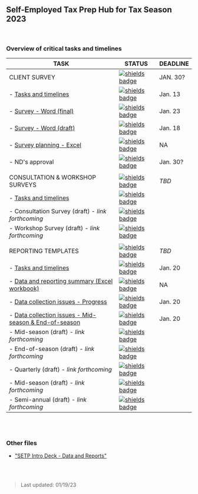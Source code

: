 
<br>
<br>

## Self-Employed Tax Prep Hub for Tax Season 2023

<br> 

### Overview of critical tasks and timelines

| **TASK**                                                                                                                                                                                                                                 | **STATUS**                                                                                 | **DEADLINE** |
|------------------------------------------------------------------------------------------------------------------------------------------------------------------------------------------------------------------------------------------|--------------------------------------------------------------------------------------------|--------------|
| CLIENT SURVEY                                                                                                                                                                                                                            | [![shields badge](https://img.shields.io/badge/in%20progress-aqua?style=for-the-badge)]()  | JAN. 30?     |               
|  - [Tasks and timelines](https://nyco365.sharepoint.com/:w:/r/sites/OFE1/Shared%20Documents/Research/SETP/Data%20collection/NYC-SETP-client-survey-tasks-timelines-ts23.docx?d=w21c124ccc94746fdb9c91acebb050697&csf=1&web=1&e=of1JsP)   | [![shields badge](https://img.shields.io/badge/in%20progress-aqua.svg)]()                  | Jan. 13      |
|  - [Survey - Word (final)](https://nyco365.sharepoint.com/:w:/s/OFE1/EV2BteX3vZxEoJpih7-Tmt4BkSjx3wXneemY4oqWcwiIlw?e=hCBEek)                                                                                                            | [![shields badge](https://img.shields.io/badge/in%20progress-aqua.svg)]()                  | Jan. 23      |              
|  - [Survey - Word (draft)](https://nyco365.sharepoint.com/:w:/r/sites/OFE1/Shared%20Documents/Research/SETP/Data%20collection/NYC%20SETP%20Client%20Survey%20-%20TS%2023.docx?d=w4da3a4c11d7f4acd93d18df8763ede1b&csf=1&web=1&e=0OK6gE)  | [![shields badge](https://img.shields.io/badge/in%20progress-aqua.svg)]()                  | Jan. 18      |              
|  - [Survey planning - Excel](https://nyco365.sharepoint.com/:w:/r/sites/OFE1/Shared%20Documents/Research/SETP/Data%20collection/NYC%20SETP%20Client%20Survey%20-%20TS%2023.docx?d=w4da3a4c11d7f4acd93d18df8763ede1b&csf=1&web=1&e=0OK6gE)| [![shields badge](https://img.shields.io/badge/in%20progress-aqua.svg)]()                  | NA           |
|  - ND's approval                                                                                                                                                                                                                         | [![shields badge](https://img.shields.io/badge/not%20started-red.svg)]()                   | Jan. 30?     |              
|                                                                                                                                                                                                                                          |                                                                                            |              |                                            
| CONSULTATION & WORKSHOP SURVEYS                                                                                                                                                                                                          | [![shields badge](https://img.shields.io/badge/not%20started-red?style=for-the-badge)]()   | *TBD*        |               
|  - [Tasks and timelines](https://nyco365.sharepoint.com/:w:/s/OFE1/EejA9VKWrIxFiQ0FHtMqFqgBaC0WcBfvO9cOQIczp5o_yg?e=52cCaq)                                                                                                              | [![shields badge](https://img.shields.io/badge/not%20started-red.svg)]()                   |              | 
|  - Consultation Survey (draft) - *link forthcoming*                                                                                                                                                                                      |  [![shields badge](https://img.shields.io/badge/not%20started-red.svg)]()                  |              |                
|  - Workshop Survey (draft) - *link forthcoming*                                                                                                                                                                                          | [![shields badge](https://img.shields.io/badge/not%20started-red.svg)]()                   |              |
|                                                                                                                                                                                                                                          |                                                                                            |              |                                            
| REPORTING TEMPLATES                                                                                                                                                                                                                      | [![shields badge](https://img.shields.io/badge/in%20progress-aqua?style=for-the-badge)]()  | *TBD*        |               
|  - [Tasks and timelines](https://nyco365.sharepoint.com/:w:/s/OFE1/EbgJ0_YviNBGnhHis1hXKAUB1JUL5tVudxw0bhWD8gPWJQ?e=FBw79r)                                                                                                              | [![shields badge](https://img.shields.io/badge/in%20progress-aqua.svg)]()                  |  Jan. 20     |
|  - [Data and reporting summary (Excel workbook)](https://nyco365.sharepoint.com/:x:/s/OFE1/ERYOOR1Sq6BApCiW8Pmo7ZkBeoNevTFGR8sl41Dl9VC7sw?e=2lEMjf)                                                                                      |  [![shields badge](https://img.shields.io/badge/in%20progress-aqua.svg)]()                 |  NA          |                
|  - [Data collection issues - Progress](https://nyco365.sharepoint.com/:w:/s/OFE1/EXLWKMYpM1hPlsYtRj3CWpMB9RiSJCfKtcUuN28doWABXg?e=2Kn49o)                                                                                                |  [![shields badge](https://img.shields.io/badge/in%20progress-aqua.svg)]()                 |  Jan. 20     |                
|  - [Data collection issues - Mid-season & End-of-season](https://nyco365.sharepoint.com/:w:/s/OFE1/EXRAmCBjmxFFis7U65NHlmYB6pP2grySY7m6W1L_mzIp_A?e=mHnEvS)                                                                              |  [![shields badge](https://img.shields.io/badge/in%20progress-aqua.svg)]()                 |  Jan. 20     |                
|  - Mid-season (draft) - *link forthcoming*                                                                                                                                                                                               | [![shields badge](https://img.shields.io/badge/not%20started-red.svg)]()                   |              |                 
|  - End-of-season (draft) - *link forthcoming*                                                                                                                                                                                            | [![shields badge](https://img.shields.io/badge/not%20started-red.svg)]()                   |              |                                                                                                        
|  - Quarterly (draft) - *link forthcoming*                                                                                                                                                                                                | [![shields badge](https://img.shields.io/badge/not%20started-red.svg)]()                   |              |                                                                                                        
|  - Mid-season (draft) - *link forthcoming*                                                                                                                                                                                               | [![shields badge](https://img.shields.io/badge/not%20started-red.svg)]()                   |              |                                                                                                       
|  - Semi-annual (draft) - *link forthcoming*                                                                                                                                                                                              | [![shields badge](https://img.shields.io/badge/not%20started-red.svg)]()                   |              |                                                                                                            


<br>
<br>

### Other files  

- ["SETP Intro Deck - Data and Reports"](https://nyco365.sharepoint.com/:p:/s/OFE1/EVJdFCP2P-FClyjntBpMkHgBzzpegCQns6Jr62iOFwROWA?e=omO1gj)

<br>
<br>  

> Last updated: 01/19/23
